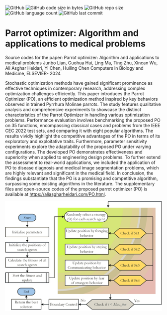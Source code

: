 ![GitHub](https://img.shields.io/github/license/aliasgharheidaricom/Parrot-optimizer-Algorithm-and-applications-to-medical-problems)
![GitHub code size in bytes](https://img.shields.io/github/languages/code-size/aliasgharheidaricom/Parrot-optimizer-Algorithm-and-applications-to-medical-problems)
![GitHub repo size](https://img.shields.io/github/repo-size/aliasgharheidaricom/Parrot-optimizer-Algorithm-and-applications-to-medical-problems)
![GitHub language count](https://img.shields.io/github/languages/count/aliasgharheidaricom/Parrot-optimizer-Algorithm-and-applications-to-medical-problems)
![GitHub last commit](https://img.shields.io/github/last-commit/aliasgharheidaricom/Parrot-optimizer-Algorithm-and-applications-to-medical-problems)

# Parrot optimizer: Algorithm and applications to medical problems 



Source codes for the paper:
Parrot optimizer: Algorithm and applications to medical problems
Junbo Lian, Guohua Hui, Ling Ma, Ting Zhu, Xincan Wu, Ali Asghar Heidari, Yi Chen, Huiling Chen
Computers in Biology and Medicine, ELSEVIER- 2024 

Stochastic optimization methods have gained significant prominence as effective techniques in contemporary research, addressing complex optimization challenges efficiently. This paper introduces the Parrot Optimizer (PO), an efficient optimization method inspired by key behaviors observed in trained Pyrrhura Molinae parrots. The study features qualitative analysis and comprehensive experiments to showcase the distinct characteristics of the Parrot Optimizer in handling various optimization problems. Performance evaluation involves benchmarking the proposed PO on 35 functions, encompassing classical cases and problems from the IEEE CEC 2022 test sets, and comparing it with eight popular algorithms. The results vividly highlight the competitive advantages of the PO in terms of its exploratory and exploitative traits. Furthermore, parameter sensitivity experiments explore the adaptability of the proposed PO under varying configurations. The developed PO demonstrates effectiveness and superiority when applied to engineering design problems. To further extend the assessment to real-world applications, we included the application of PO to disease diagnosis and medical image segmentation problems, which are highly relevant and significant in the medical field. In conclusion, the findings substantiate that the PO is a promising and competitive algorithm, surpassing some existing algorithms in the literature. The supplementary files and open-source codes of the proposed parrot optimizer (PO) is available at https://aliasgharheidari.com/PO.html.

<div align="center">
  <img src="Flowchart of Parrot Optimizer (PO).png">
</div>
